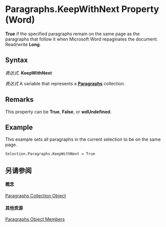 
# Paragraphs.KeepWithNext Property (Word)

 **True** if the specified paragraphs remain on the same page as the paragraphs that follow it when Microsoft Word repaginates the document. Read/write **Long**.


## Syntax

 _表达式_. **KeepWithNext**

 _表达式_ A variable that represents a **[Paragraphs](bdc7a183-2a98-7d47-c86a-5cecd6c91449.md)** collection.


## Remarks

This property can be  **True**, **False**, or **wdUndefined**.


## Example

This example sets all paragraphs in the current selection to be on the same page.


```
Selection.Paragraphs.KeepWithNext = True
```


## 另请参阅


#### 概念


[Paragraphs Collection Object](bdc7a183-2a98-7d47-c86a-5cecd6c91449.md)
#### 其他资源


[Paragraphs Object Members](http://msdn.microsoft.com/library/490e2695-3cdd-4906-f730-583d18486aa2%28Office.15%29.aspx)